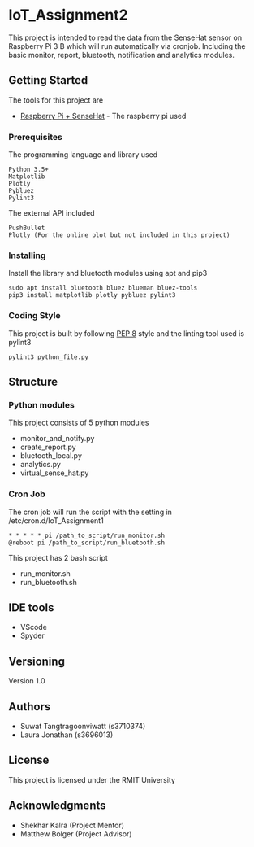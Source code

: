 # IoT_Assignment2

This project is intended to read the data from the SenseHat sensor on Raspberry Pi 3 B which will run automatically via cronjob. Including the basic monitor, report, bluetooth, notification and analytics modules.

## Getting Started

The tools for this project are
* [Raspberry Pi + SenseHat](https://au.element14.com/element14/pi3-ibm-iot-learnkit/raspberry-pi-3-ibm-iot-learner/dp/2606882) - The raspberry pi used

### Prerequisites

The programming language and library used
```
Python 3.5+
Matplotlib
Plotly
Pybluez
Pylint3
```

The external API included
```
PushBullet
Plotly (For the online plot but not included in this project)
```

### Installing

Install the library and bluetooth modules using apt and pip3

```
sudo apt install bluetooth bluez blueman bluez-tools
pip3 install matplotlib plotly pybluez pylint3
```

### Coding Style

This project is built by following [PEP 8](https://www.python.org/dev/peps/pep-0008/) style and the linting tool used is pylint3

```
pylint3 python_file.py
```

## Structure

### Python modules

This project consists of 5 python modules
* monitor_and_notify.py
* create_report.py
* bluetooth_local.py
* analytics.py
* virtual_sense_hat.py

### Cron Job
The cron job will run the script with the setting in /etc/cron.d/IoT_Assignment1
```
* * * * * pi /path_to_script/run_monitor.sh
@reboot pi /path_to_script/run_bluetooth.sh
```
This project has 2 bash script
* run_monitor.sh
* run_bluetooth.sh

## IDE tools

* VScode
* Spyder

## Versioning

Version 1.0

## Authors

* Suwat Tangtragoonviwatt (s3710374)
* Laura Jonathan (s3696013)

## License

This project is licensed under the RMIT University

## Acknowledgments

* Shekhar Kalra (Project Mentor)
* Matthew Bolger (Project Advisor)

